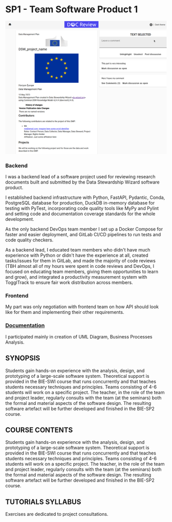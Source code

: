 # SP1 - Team Software Product 1

![](Documentation/images/frontend/img.png)

### Backend

I was a backend lead of a software project used for reviewing research documents built and submitted by the Data Stewardship Wizard software product.

I established backend infrastructure with Python, FastAPI, Pydantic, Conda, PostgreSQL database for production, DuckDB in-memory database for testing with PyTest, incorporating code quality tools like MyPy and Pylint and setting code and documentation coverage standards for the whole development.

As the only backend DevOps team member I set up a Docker Compose for faster and easier deployment, and GitLab CI/CD pipelines to run tests and code quality checkers.

As a backend lead, I educated team members who didn't have much experience with Python or didn't have the experience at all, created tasks/issues for them in GitLab, and made the majority of code reviews (TBH almost all of my hours were spent in code reviews and DevOps, I focused on educating team members, giving them opportunities to learn and grow), and integrated a productivity measurement system with TogglTrack to ensure fair work distribution across members.

### Frontend
My part was only negotiation with frontend team on how API should look like for them and implementing their other requirements.

### [Documentation](Documentation)

I participated mainly in creation of UML Diagram, Business Processes Analysis.

## SYNOPSIS
Students gain hands-on experience with the analysis, design, and prototyping of a large-scale software system. Theoretical support is provided in the BIE-SWI course that runs concurrently and that teaches students necessary techniques and principles. Teams consisting of 4-6 students will work on a specific project. The teacher, in the role of the team and project leader, regularly consults with the team (at the seminars) both the formal and material aspects of the software design. The resulting software artefact will be further developed and finished in the BIE-SP2 course.

## COURSE CONTENTS
Students gain hands-on experience with the analysis, design, and prototyping of a large-scale software system. Theoretical support is provided in the BIE-SWI course that runs concurrently and that teaches students necessary techniques and principles. Teams consisting of 4-6 students will work on a specific project. The teacher, in the role of the team and project leader, regularly consults with the team (at the seminars) both the formal and material aspects of the software design. The resulting software artefact will be further developed and finished in the BIE-SP2 course.

## TUTORIALS SYLLABUS
Exercises are dedicated to project consultations.